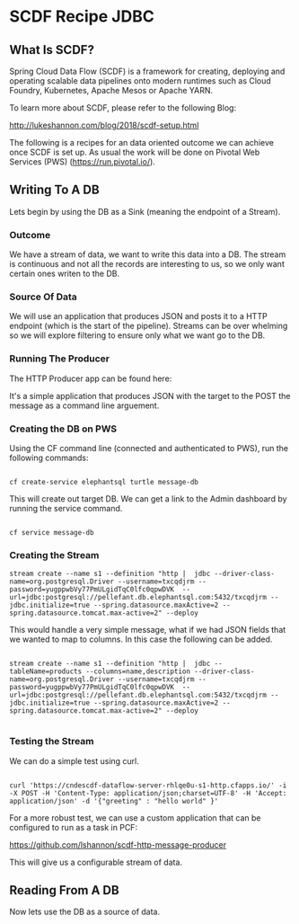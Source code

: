 # SCDF Recipe JDBC

## What Is SCDF?

Spring Cloud Data Flow (SCDF) is a framework for creating, deploying and operating scalable data pipelines onto modern runtimes such as Cloud Foundry, Kubernetes, Apache Mesos or Apache YARN.

To learn more about SCDF, please refer to the following Blog:

http://lukeshannon.com/blog/2018/scdf-setup.html

The following is a recipes for an data oriented outcome we can achieve once SCDF is set up. As usual the work will be done on Pivotal Web Services (PWS) (https://run.pivotal.io/).


## Writing To A DB

Lets begin by using the DB as a Sink (meaning the endpoint of a Stream).

### Outcome

We have a stream of data, we want to write this data into a DB. The stream is continuous and not all the records are interesting to us, so we only want certain ones writen to the DB.

### Source Of Data

We will use an application that produces JSON and posts it to a HTTP endpoint (which is the start of the pipeline). Streams can be over whelming so we will explore filtering to ensure only what we want go to the DB.

### Running The Producer

The HTTP Producer app can be found here:

It's a simple application that produces JSON with the target to the POST the message as a command line arguement.

### Creating the DB on PWS

Using the CF command line (connected and authenticated to PWS), run the following commands:

```shell

cf create-service elephantsql turtle message-db

```
This will create out target DB. We can get a link to the Admin dashboard by running the service command.

```shell

cf service message-db

```

### Creating the Stream

```shell
stream create --name s1 --definition "http |  jdbc --driver-class-name=org.postgresql.Driver --username=txcqdjrm --password=yugppwbVy77PmULgidTqC0lfc0qpwDVK  --url=jdbc:postgresql://pellefant.db.elephantsql.com:5432/txcqdjrm --jdbc.initialize=true --spring.datasource.maxActive=2 --spring.datasource.tomcat.max-active=2" --deploy

```

This would handle a very simple message, what if we had JSON fields that we wanted to map to columns. In this case the following can be added.

```shell

stream create --name s1 --definition "http |  jdbc --tableName=products --columns=name,description --driver-class-name=org.postgresql.Driver --username=txcqdjrm --password=yugppwbVy77PmULgidTqC0lfc0qpwDVK  --url=jdbc:postgresql://pellefant.db.elephantsql.com:5432/txcqdjrm --jdbc.initialize=true --spring.datasource.maxActive=2 --spring.datasource.tomcat.max-active=2" --deploy


```

### Testing the Stream

We can do a simple test using curl.

```shell

curl 'https://cndescdf-dataflow-server-rhlqe0u-s1-http.cfapps.io/' -i -X POST -H 'Content-Type: application/json;charset=UTF-8' -H 'Accept: application/json' -d '{"greeting" : "hello world" }'

```

For a more robust test, we can use a custom application that can be configured to run as a task in PCF:

https://github.com/lshannon/scdf-http-message-producer

This will give us a configurable stream of data.

## Reading From A DB

Now lets use the DB as a source of data.




